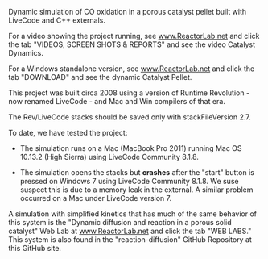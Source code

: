 Dynamic simulation of CO oxidation in a porous catalyst pellet built with LiveCode and C++ externals.

For a video showing the project running, see www.ReactorLab.net and click the tab "VIDEOS, SCREEN SHOTS & REPORTS" and see the video Catalyst Dynamics.

For a Windows standalone version, see www.ReactorLab.net and click the tab "DOWNLOAD" and see the dynamic Catalyst Pellet. 

This project was built circa 2008 using a version of Runtime Revolution - now renamed LiveCode - and Mac and Win compilers of that era. 

The Rev/LiveCode stacks should be saved only with stackFileVersion 2.7. 

To date, we have tested the project:

* The simulation runs on a Mac (MacBook Pro 2011) running Mac OS 10.13.2 (High Sierra) using LiveCode Community 8.1.8.

* The simulation opens the stacks but **crashes** after the "start" button is pressed on Windows 7 using LiveCode Community 8.1.8. We suse  suspect this is due to a memory leak in the external. A similar problem occurred on a Mac under LiveCode version 7. 

A simulation with simplified kinetics that has much of the same behavior of this system is the "Dynamic diffusion and reaction in a porous solid catalyst" Web Lab at www.ReactorLab.net and click the tab "WEB LABS." This system is also found in the "reaction-diffusion" GitHub Repository at this GitHub site. 


